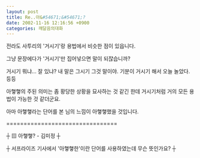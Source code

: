```yaml
---
layout: post
title: Re..아&#54671;&#54671;?
date: 2002-11-16 12:16:56 +0900
categories: 깨달음의대화
---
```

전라도 사투리의 '거시기'랑 용법에서 비슷한 점이 있읍니다.
  

   
그냥 문장에다가 '거시기'만 집어넣으면 말이 되쟎습니까?
  

   
거시기 뭐냐... 잘 있냐? 내 말은 그시기 그것 말이야. 기분이 거시기 해서 오늘 놀았다. 등등
  

    
아&#54671;&#54671;의 주된 의미는 좀 황당한 상황을 묘사하는 것 같긴 한데 거시기처럼 거의 모든 용법이 가능한 것 같더군요.
  

   
아마 아&#54671;&#54671;라는 단어를 본 님의 느낌이 아&#54671;&#54671;했을 것입니다.
  

  

  

  
================================
  
┼ ▨ 아&#54671;&#54671;? - 김미정 ┼
  
┼ 서프라이즈 기사에서 '아&#54671;&#54671;한'이란 단어를 사용하였는데 무슨 뜻인가요? ┼
